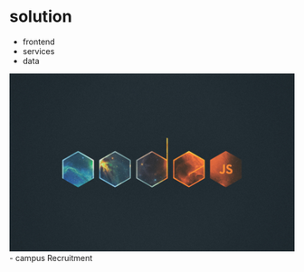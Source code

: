 # solution


- frontend
- services
- data
<img src="wp4923978-react-js-wallpapers.jpg"/>
- campus Recruitment
